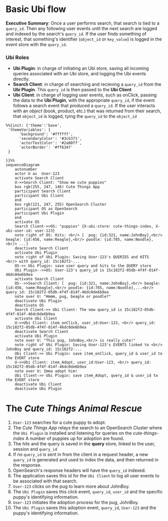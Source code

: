 
# Basic Ubi flow
**Executive Summary**: Once a user performs search, that search is tied to a `query_id`.  Then any following user events until the next search are logged and indexed by the search's `query_id`. If the user finds something of interest, that something's identifier (`object_id` or `key_value`) is logged in the event store with the `query_id`.

### Ubi Roles
- **Ubi Plugin**: in charge of initiating an Ubi store, saving all incoming queries associated with an Ubi store, and logging the Ubi events directly.
- **Search Client**: in charge of searching and recieving a `query_id` from the **Ubi Plugin**.  This `query_id` is then passed to the **Ubi Client**
- **Ubi Client**: in charge of logging user events, such as onClick, passing the data to the **Ubi Plugin**, with the appropriate `query_id`, if the event follows a search event that produced a `query_id`. 
If the user interacts with an *object* (book, product, etc.) that was returned from their search, that `object_id` is logged, tying the `query_id` to the `object_id`


```mermaid
%%{init: {'theme':'base',
 'themeVariables': {
      'background': '#ffffff',
      'secondaryColor': '#3cb371',
      'actorTextColor': '#2a00ff',
      'actorBorder': '#ff6347'
 }

}}%%
sequenceDiagram
    autonumber
    actor U as  User-123
    activate Search Client
    U->>Search Client: "Show me cute puppies"
    box rgb(255, 247, 146) Cute Things App
    participant Search Client
    participant Ubi Client
    end  
    box rgb(121, 247, 255) OpenSearch Cluster
    participant OS as OpenSearch
    participant Ubi Plugin
    end
    activate OS
    Search Client->>OS: "puppies" {X-ubi-store: cute-things-index, X-ubi-user-id: user-123}
    note right of OS: Hits: <br/> [  pug: {id:321, name:JohnBoy},<br/> beagle: {id:456, name:Reagle},<br/> poodle: {id:785, name:Noodle},<br/> ...]
    deactivate Search Client
    activate Ubi Plugin
    note right of Ubi Plugin: Saving User-123's QUERIES and HITS  <br/> with query_id: 15c182f2-...
    OS->> Ubi Plugin: save user query and hits to the QUERY store
    Ubi Plugin-->>OS: User-123's query_id is 15c182f2-05db-4f4f-814f-46dc0de6b9ea
    activate Search Client
    OS-->>Search Client: [  pug: {id:321, name:JohnBoy},<br/> beagle: {id:456, name:Reagle},<br/> poodle: {id:785, name:Noodle},...<br/> query_id: 15c182f2-05db-4f4f-814f-46dc0de6b9ea
    note over U: "Hmmm, pug, beagle or poodle?"
    deactivate Ubi Plugin
    deactivate OS
    Search Client->> Ubi Client: The new query_id is 15c182f2-05db-4f4f-814f-46dc0de6b9ea
    activate Ubi Client
    U->>Ubi Client: item_onClick, user_id:User-123, <br/> query_id: 15c182f2-05db-4f4f-814f-46dc0de6b9ea
    deactivate Search Client
    activate Ubi Plugin
    note over U: "This pug, JohnBoy,<br/> is really cute!"
    note right of Ubi Plugin: Saving User-123's EVENTS linked to <br/>  JohnBoy and query_id: 15c182f2-...
    Ubi Client->> Ubi Plugin: save item_onClick, query_id & user_id to the EVENT store
    U->>Ubi Client: item_Adopt, user_id:User-123, <br/> query_id: 15c182f2-05db-4f4f-814f-46dc0de6b9ea
    note over U: Imma adopt him!
    Ubi Client->> Ubi Plugin: save item_Adopt, query_id & user_id to the EVENT store
    deactivate Ubi Client
    deactivate Ubi Plugin
```

# The *Cute Things Animal Rescue*
1) `User-123` searches for a cute puppy to adopt.
2) The *Cute Things App* relays the search to an OpenSearch Cluster where the `Ubi Plugin` is installed and listening for queries on the *cute-things-index*
A number of puppies up for adoption are found.
3) The *hits* and the query is saved in the **query** store, linked to the user, session and `query_id`
4) If no `query_id` is sent in from the client in a request header, a new `query_id` is generated and used to index the data, and then returned in the response.
5) OpenSearch's response headers will have the `query_id` indexed.
6) The application saves this id for the `Ubi Client` to log all user events to be associated with that search.
7)  `User-123` clicks on the pug to learn more about JohnBoy.
8) The `Ubi Plugin` saves this click event, `query_id`, `user_id` and the specific puppy's identifying information.
9) `User-123` initiates the adoption process for the pug, JohnBoy.
10) The `Ubi Plugin` saves this adoption event, `query_id`, `User-123` and the puppy's identifying information.